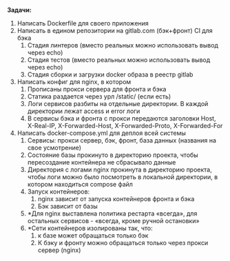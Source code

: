 **Задачи:**
1. Написать Dockerfile для своего приложения
2. Написать в едином репозитории на gitlab.com (бэк+фронт) CI для бэка
    1. Стадия линтеров (вместо реальных можно использовать вывод через echo)
    2. Стадия тестов (вместо реальных можно использовать вывод через echo)
    3. Стадия сборки и загрузки docker образа в реестр gitlab
3. Написать конфиг для nginx, в котором
    1. Прописаны прокси сервера для фронта и бэка
    2. Статика раздается через урл /static/<filename> (если есть)
    3. Логи сервисов разбиты на отдельные директории. В каждой директории лежат access и error логи
    4. В сервисы бэка и фронта с прокси передаются заголовки Host, X-Real-IP, X-Forwarded-Host, X-Forwarded-Proto, X-Forwarded-For
4. Написать docker-compose.yml для деплоя всей системы
    1. Сервисы: прокси сервер, бэк, фронт, база данных (названия на свое усмотрение)
    2. Состояние базы прокинуто в директорию проекта, чтобы пересоздание контейнера не сбрасывало данные
    3. Директория с логами nginx прокинута в директорию проекта, чтобы логи можно было посмотреть в локальной директории, в котором находиться compose файл
    4. Запуск контейнеров:
        1. nginx зависит от запуска контейнеров фронта и бэка
        2. Бэк зависит от базы
    5. *Для nginx выставлена политика рестарта «всегда», для остальных сервисов - «всегда, кроме ручной остановки»
    6. *Сети контейнеров изолированы так, что:
        1. к базе может обращаться только бэк
        2. К бэку и фронту можно обращаться только через прокси сервер (nginx)
